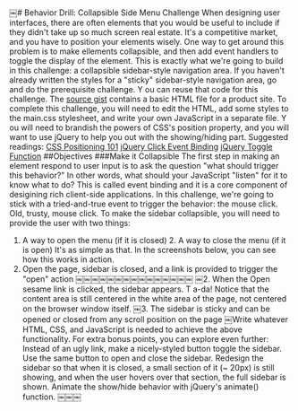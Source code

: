 ￼# Behavior Drill: Collapsible Side Menu Challenge
When designing user interfaces, there are often elements that you would be useful to include if they didn't take up so much screen real estate. It's a competitive market, and you have to position your elements wisely.
One way to get around this problem is to make ellements collapsible, and then add event handlers to toggle the display of the element.
This is exactly what we're going to build in this challenge: a collapsible sidebar-style navigation area.
If you haven't already written the styles for a "sticky" sidebar-style navigation area, go and do the prerequisite challenge. Y ou can reuse that code for this challenge.
The [source gist](https://gist.github.com/dbc-challenges/c1e790667d9240f80b7a) contains a basic HTML file for a product site. To complete this challenge, you will need to edit the HTML, add some styles to the main.css stylesheet, and write your own JavaScript in a separate file.
Y ou will need to brandish the powers of CSS's position property, and you will want to use jQuery to help you out with the showing/hiding part. Suggested readings:
[CSS Positioning 101](http://alistapart.com/article/css-positioning-101) [jQuery Click Event Binding](http://api.jquery.com/click/)
[jQuery Toggle Function](http://api.jquery.com/toggle/)
##Objectives ###Make it Collapsible
The first step in making an element respond to user input is to ask the question "what should trigger this behavior?" In other words, what should your JavaScript "listen" for it to know what to do?
This is called event binding and it is a core component of desigining rich client-side applications. In this challenge, we're going to stick with a tried-and-true event to trigger the behavior: the mouse click. Old, trusty, mouse click.
To make the sidebar collapsible, you will need to provide the user with two things:
1. A way to open the menu (if it is closed) 2. A way to close the menu (if it is open)
It's as simple as that. In the screenshots below, you can see how this works in action.
1. Open the page, sidebar is closed, and a link is provided to trigger the "open" action
￼￼￼￼￼￼￼￼￼￼￼￼￼￼￼
￼2. When the Open sesame link is clicked, the sidebar appears. T a-da!
Notice that the content area is still centered in the white area of the page, not centered on the browser window itself.
￼3. The sidebar is sticky and can be opened or closed from any scroll position on the page
￼Write whatever HTML, CSS, and JavaScript is needed to achieve the above functionality. For extra bonus points, you can explore even further:
Instead of an ugly link, make a nicely-styled button toggle the sidebar. Use the same button to open and close the sidebar.
Redesign the sidebar so that when it is closed, a small section of it (~ 20px) is still showing, and when the user hovers over that section, the full sidebar is shown.
Animate the show/hide behavior with jQuery's animate() function.
￼￼￼